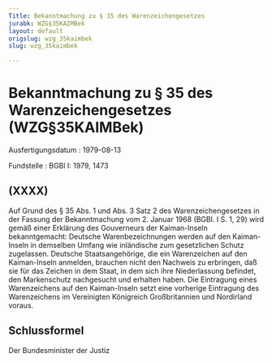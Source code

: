 ```yaml
---
Title: Bekanntmachung zu § 35 des Warenzeichengesetzes
jurabk: WZG§35KAIMBek
layout: default
origslug: wzg_35kaimbek
slug: wzg_35kaimbek

---
```


# Bekanntmachung zu § 35 des Warenzeichengesetzes (WZG§35KAIMBek)

Ausfertigungsdatum
:   1979-08-13

Fundstelle
:   BGBl I: 1979, 1473

## (XXXX)

Auf Grund des § 35 Abs. 1 und Abs. 3 Satz 2 des Warenzeichengesetzes
in der Fassung der Bekanntmachung vom 2. Januar 1968 (BGBl. I S. 1,
29) wird gemäß einer Erklärung des Gouverneurs der Kaiman-Inseln
bekanntgemacht:
Deutsche Warenbezeichnungen werden auf den Kaiman-Inseln in demselben
Umfang wie inländische zum gesetzlichen Schutz zugelassen.
Deutsche Staatsangehörige, die ein Warenzeichen auf den Kaiman-Inseln
anmelden, brauchen nicht den Nachweis zu erbringen, daß sie für das
Zeichen in dem Staat, in dem sich ihre Niederlassung befindet, den
Markenschutz nachgesucht und erhalten haben.
Die Eintragung eines Warenzeichens auf den Kaiman-Inseln setzt eine
vorherige Eintragung des Warenzeichens im Vereinigten Königreich
Großbritannien und Nordirland voraus.

## Schlussformel

Der Bundesminister der Justiz

